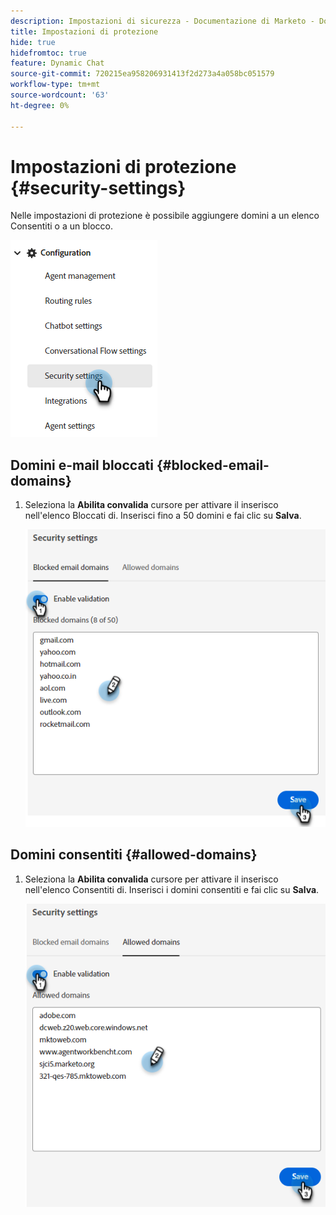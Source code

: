 ```yaml
---
description: Impostazioni di sicurezza - Documentazione di Marketo - Documentazione del prodotto
title: Impostazioni di protezione
hide: true
hidefromtoc: true
feature: Dynamic Chat
source-git-commit: 720215ea958206931413f2d273a4a058bc051579
workflow-type: tm+mt
source-wordcount: '63'
ht-degree: 0%

---
```


# Impostazioni di protezione {#security-settings}

Nelle impostazioni di protezione è possibile aggiungere domini a un elenco Consentiti o a un blocco.

![](assets/security-settings-1.png)

## Domini e-mail bloccati {#blocked-email-domains}

1. Seleziona la **Abilita convalida** cursore per attivare il inserisco nell&#39;elenco Bloccati di. Inserisci fino a 50 domini e fai clic su **Salva**.

   ![](assets/security-settings-2.png)

## Domini consentiti {#allowed-domains}

1. Seleziona la **Abilita convalida** cursore per attivare il inserisco nell&#39;elenco Consentiti di. Inserisci i domini consentiti e fai clic su **Salva**.

   ![](assets/security-settings-3.png)

